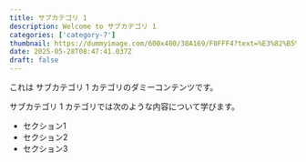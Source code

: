 ```yaml
---
title: サブカテゴリ 1
description: Welcome to サブカテゴリ 1
categories: ['category-7']
thumbnail: https://dummyimage.com/600x400/38A169/F0FFF4?text=%E3%82%B5%E3%83%96%E3%82%AB%E3%83%86%E3%82%B4%E3%83%AA+1
date: 2025-05-28T08:47:41.037Z
draft: false
---
```



  これは サブカテゴリ 1 カテゴリのダミーコンテンツです。

  サブカテゴリ 1 カテゴリでは次のような内容について学びます。

  - セクション1
  - セクション2
  - セクション3
  